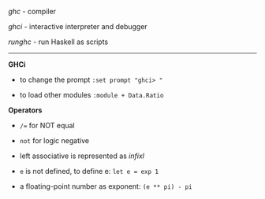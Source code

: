 *ghc* - compiler

*ghci* - interactive interpreter and debugger

*runghc* - run Haskell as scripts

---

**GHCi**
- to change the prompt
`:set prompt "ghci> "`

- to load other modules
`:module + Data.Ratio`

**Operators**
- `/=` for NOT equal

- `not` for logic negative

- left associative is represented as *infixl*
  
- `e` is not defined, to define e: `let e = exp 1`

- a floating-point number as exponent: `(e ** pi) - pi`